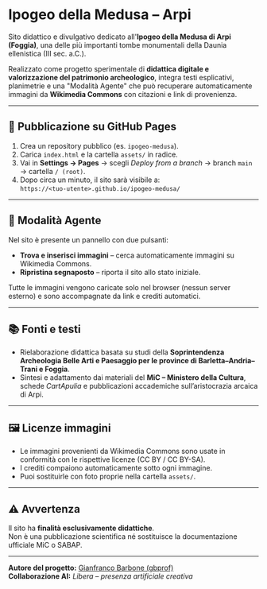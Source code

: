 # Ipogeo della Medusa – Arpi
Sito didattico e divulgativo dedicato all'**Ipogeo della Medusa di Arpi (Foggia)**, una delle più importanti tombe monumentali della Daunia ellenistica (III sec. a.C.).

Realizzato come progetto sperimentale di **didattica digitale e valorizzazione del patrimonio archeologico**, integra testi esplicativi, planimetrie e una "Modalità Agente" che può recuperare automaticamente immagini da **Wikimedia Commons** con citazioni e link di provenienza.

---

## 🚀 Pubblicazione su GitHub Pages
1. Crea un repository pubblico (es. `ipogeo-medusa`).
2. Carica `index.html` e la cartella `assets/` in radice.
3. Vai in **Settings → Pages** → scegli *Deploy from a branch* → branch `main` → cartella `/ (root)`.
4. Dopo circa un minuto, il sito sarà visibile a:  
   `https://<tuo-utente>.github.io/ipogeo-medusa/`

---

## 🧩 Modalità Agente
Nel sito è presente un pannello con due pulsanti:
- **Trova e inserisci immagini** – cerca automaticamente immagini su Wikimedia Commons.
- **Ripristina segnaposto** – riporta il sito allo stato iniziale.

Tutte le immagini vengono caricate solo nel browser (nessun server esterno) e sono accompagnate da link e crediti automatici.

---

## 📚 Fonti e testi
- Rielaborazione didattica basata su studi della **Soprintendenza Archeologia Belle Arti e Paesaggio per le province di Barletta–Andria–Trani e Foggia**.
- Sintesi e adattamento dai materiali del **MiC – Ministero della Cultura**, schede *CartApulia* e pubblicazioni accademiche sull’aristocrazia arcaica di Arpi.

---

## 🖼️ Licenze immagini
- Le immagini provenienti da Wikimedia Commons sono usate in conformità con le rispettive licenze (CC BY / CC BY-SA).  
- I crediti compaiono automaticamente sotto ogni immagine.  
- Puoi sostituirle con foto proprie nella cartella `assets/`.

---

## ⚠️ Avvertenza
Il sito ha **finalità esclusivamente didattiche**.  
Non è una pubblicazione scientifica né sostituisce la documentazione ufficiale MiC o SABAP.

---

**Autore del progetto:** [Gianfranco Barbone (gbprof)](https://github.com/gbprof)  
**Collaborazione AI:** *Libera – presenza artificiale creativa*
